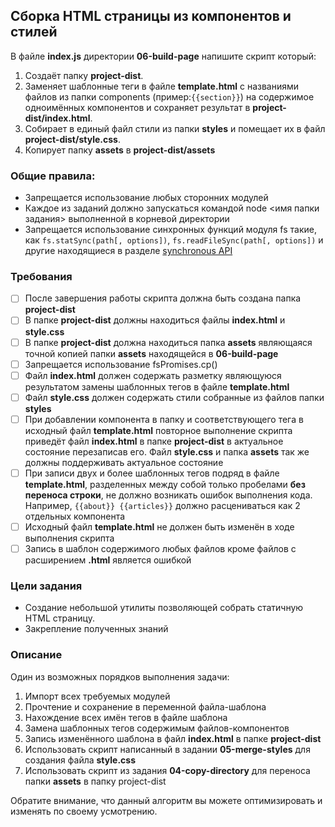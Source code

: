 ## Сборка HTML страницы из компонентов и стилей

В файле **index.js** директории **06-build-page** напишите скрипт который:
1. Создаёт папку  **project-dist**.
2. Заменяет шаблонные теги в файле **template.html** с названиями файлов из папки components (пример:```{{section}}```) на содержимое одноимённых компонентов и  сохраняет результат в **project-dist/index.html**.
3. Собирает в единый файл стили из папки **styles** и помещает их в файл **project-dist/style.css**.
4. Копирует папку **assets** в **project-dist/assets**


### Общие правила:

- Запрещается использование любых сторонних модулей
- Каждое из заданий должно запускаться командой node <имя папки задания> выполненной в корневой директории
- Запрещается использование синхронных функций модуля fs такие, как ```fs.statSync(path[, options])```, 
```fs.readFileSync(path[, options])``` и другие находящиеся в разделе [synchronous API](https://nodejs.org/api/fs.html#fs_synchronous_api)

### Требования
- [ ] После завершения работы скрипта должна быть создана папка **project-dist**
- [ ] В папке **project-dist** должны находиться файлы **index.html** и **style.css** 
- [ ] В папке **project-dist** должна находиться папка **assets** являющаяся точной копией папки **assets** находящейся в **06-build-page**
- [ ] Запрещается использование fsPromises.cp()
- [ ] Файл **index.html** должен содержать разметку являющуюся результатом замены шаблонных тегов в файле **template.html**
- [ ] Файл **style.css** должен содержать стили собранные из файлов папки **styles** 
- [ ] При добавлении компонента в папку и соответствующего тега в исходный файл **template.html** повторное выполнение скрипта приведёт файл **index.html** в папке **project-dist** в актуальное состояние перезаписав его. Файл **style.css** и папка **assets** так же должны поддерживать актуальное состояние 
- [ ] При записи двух и более шаблонных тегов подряд в файле **template.html**, разделенных между собой только пробелами **без переноса строки**, не должно возникать ошибок выполнения кода. Например, `{{about}} {{articles}}` должно расцениваться как 2 отдельных компонента
- [ ] Исходный файл **template.html** не должен быть изменён в ходе выполнения скрипта
- [ ] Запись в шаблон содержимого любых файлов кроме файлов с расширением **.html** является ошибкой  
### Цели задания

- Создание небольшой утилиты позволяющей собрать статичную HTML страницу. 
- Закрепление полученных знаний

### Описание

Один из возможных порядков выполнения задачи:

1. Импорт всех требуемых модулей
2. Прочтение и сохранение в переменной файла-шаблона
3. Нахождение всех имён тегов в файле шаблона
4. Замена шаблонных тегов содержимым файлов-компонентов
5. Запись изменённого шаблона в файл **index.html** в папке **project-dist**
6. Использовать скрипт написанный в задании **05-merge-styles** для создания файла **style.css**
7. Использовать скрипт из задания **04-copy-directory** для переноса папки **assets** в папку project-dist 

Обратите внимание, что данный алгоритм вы можете оптимизировать и изменять по своему усмотрению. 
